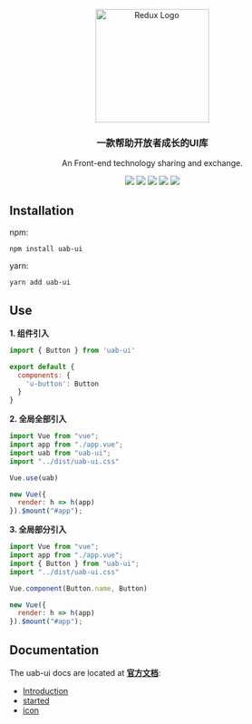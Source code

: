 <p align="center">
<a href='https://github.com/shunyue1320/uab-ui'><img src='https://github.com/shunyue1320/uab-ui/blob/main/docs/.vuepress/public/uab.png' height='200' alt='Redux Logo' aria-label='redux.js.org' /></a>
<p>
<div align="center">
  <h3>一款帮助开放者成长的UI库</h3>
  
  An Front-end technology sharing and exchange.

  [![](https://img.shields.io/badge/Juejin-掘金-007FFF)](https://juejin.im/user/3702810894152983)
  [![](https://img.shields.io/badge/CSDN-博客-E33E33)](https://blog.csdn.net/qq_41614928)
  [![](https://img.shields.io/badge/Zhihu-知乎-0084FF)](https://www.zhihu.com/people/shun-yue-45)
  [![](https://img.shields.io/badge/bilili-哔哩哔哩-FF69b4)](https://space.bilibili.com/475498258)
  [![](https://img.shields.io/badge/公众号-爱看编程-7ED957)](#爱看编程)
</div>


## Installation
npm:
```
npm install uab-ui
```
yarn:
```
yarn add uab-ui
```

## Use
**1. 组件引入**

```js
import { Button } from 'uab-ui'

export default {
  components: {
    'u-button': Button
  }
}
```

**2. 全局全部引入**

```js
import Vue from "vue";
import app from "./app.vue";
import uab from "uab-ui";
import "../dist/uab-ui.css"

Vue.use(uab)

new Vue({
  render: h => h(app)
}).$mount("#app");
```

**3. 全局部分引入**

```js
import Vue from "vue";
import app from "./app.vue";
import { Button } from "uab-ui";
import "../dist/uab-ui.css"

Vue.component(Button.name, Button)

new Vue({
  render: h => h(app)
}).$mount("#app");
```


## Documentation
The uab-ui docs are located at **[官方文档](https://shunyue1320.github.io/uab-ui/)**:
- [Introduction](https://shunyue1320.github.io/uab-ui/introduce/)
- [started](https://shunyue1320.github.io/uab-ui/getting-started/)
- [icon](https://shunyue1320.github.io/uab-ui/components/icon.html)
